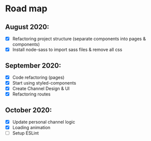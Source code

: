 # Road map
## August 2020:
- [x] Refactoring project structure (separate components into pages & components)
- [x] Install node-sass to import sass files & remove all css 
## September 2020:
- [x] Code refactoring (pages)
- [x] Start using styled-components
- [x] Create Channel Design & UI
- [x] Refactoring routes
## October 2020:
- [x] Update personal channel logic
- [x] Loading animation
- [ ] Setup ESLint
